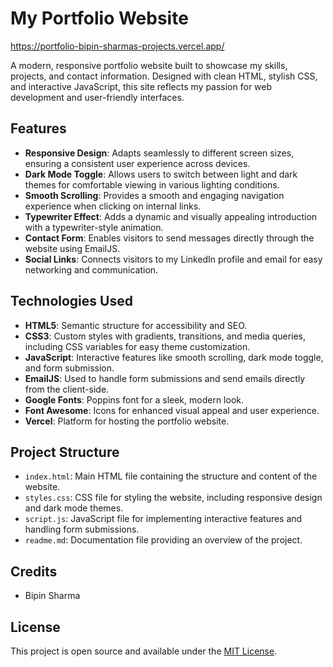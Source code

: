 # My Portfolio Website
https://portfolio-bipin-sharmas-projects.vercel.app/

A modern, responsive portfolio website built to showcase my skills, projects, and contact information. Designed with clean HTML, stylish CSS, and interactive JavaScript, this site reflects my passion for web development and user-friendly interfaces.

## Features

-   **Responsive Design**: Adapts seamlessly to different screen sizes, ensuring a consistent user experience across devices.
-   **Dark Mode Toggle**: Allows users to switch between light and dark themes for comfortable viewing in various lighting conditions.
-   **Smooth Scrolling**: Provides a smooth and engaging navigation experience when clicking on internal links.
-   **Typewriter Effect**: Adds a dynamic and visually appealing introduction with a typewriter-style animation.
-   **Contact Form**: Enables visitors to send messages directly through the website using EmailJS.
-   **Social Links**: Connects visitors to my LinkedIn profile and email for easy networking and communication.

## Technologies Used

-   **HTML5**: Semantic structure for accessibility and SEO.
-   **CSS3**: Custom styles with gradients, transitions, and media queries, including CSS variables for easy theme customization.
-   **JavaScript**: Interactive features like smooth scrolling, dark mode toggle, and form submission.
-   **EmailJS**: Used to handle form submissions and send emails directly from the client-side.
-   **Google Fonts**: Poppins font for a sleek, modern look.
-   **Font Awesome**: Icons for enhanced visual appeal and user experience.
-   **Vercel**: Platform for hosting the portfolio website.

## Project Structure

-   `index.html`: Main HTML file containing the structure and content of the website.
-   `styles.css`: CSS file for styling the website, including responsive design and dark mode themes.
-   `script.js`: JavaScript file for implementing interactive features and handling form submissions.
-   `readme.md`: Documentation file providing an overview of the project.


## Credits

-   Bipin Sharma

## License

This project is open source and available under the [MIT License](LICENSE).
